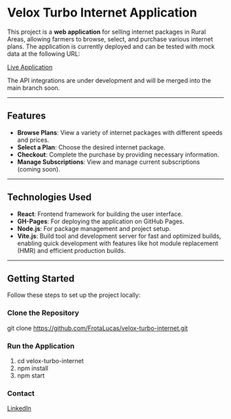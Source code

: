 # Velox Turbo Internet Application

This project is a **web application** for selling internet packages in Rural Areas, allowing farmers to browse, select, and purchase various internet plans. The application is currently deployed and can be tested with mock data at the following URL:

[Live Application](https://frotalucas.github.io/velox-react-projectone/)

The API integrations are under development and will be merged into the main branch soon.

---

## Features

- **Browse Plans**: View a variety of internet packages with different speeds and prices.
- **Select a Plan**: Choose the desired internet package.
- **Checkout**: Complete the purchase by providing necessary information.
- **Manage Subscriptions**: View and manage current subscriptions (coming soon).

---

## Technologies Used

- **React**: Frontend framework for building the user interface.
- **GH-Pages**: For deploying the application on GitHub Pages.
- **Node.js**: For package management and project setup.
- **Vite.js**:  Build tool and development server for fast and optimized builds, enabling quick development with features like hot module replacement (HMR) and efficient production builds.

---

## Getting Started

Follow these steps to set up the project locally:

### Clone the Repository

git clone https://github.com/FrotaLucas/velox-turbo-internet.git

### Run the Application

1. cd velox-turbo-internet
2. npm install
3. npm start

### Contact

[LinkedIn](https://www.linkedin.com/in/your-profile/)
